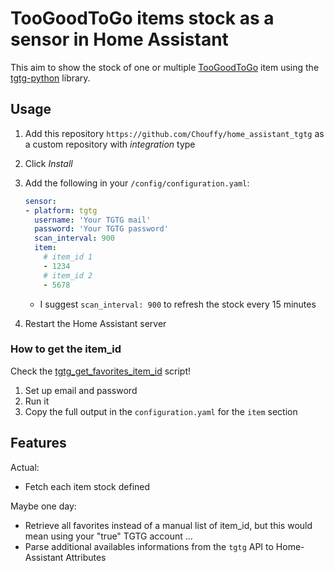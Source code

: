 # TooGoodToGo items stock as a sensor in Home Assistant

This aim to show the stock of one or multiple [TooGoodToGo](https://toogoodtogo.com/) item using the [tgtg-python](https://github.com/ahivert/tgtg-python) library.

## Usage

1. Add this repository `https://github.com/Chouffy/home_assistant_tgtg` as a custom repository with *integration* type
1. Click *Install*
1. Add the following in your `/config/configuration.yaml`:

    ```yaml
    sensor:
    - platform: tgtg
      username: 'Your TGTG mail'
      password: 'Your TGTG password'
      scan_interval: 900
      item:
        # item_id 1
        - 1234
        # item_id 2
        - 5678
    ```

    * I suggest `scan_interval: 900` to refresh the stock every 15 minutes

1. Restart the Home Assistant server

### How to get the item_id

Check the [tgtg_get_favorites_item_id](./tgtg_get_favorites_item_id.py) script!

1. Set up email and password
1. Run it
1. Copy the full output in the `configuration.yaml` for the `item` section

## Features

Actual:

* Fetch each item stock defined

Maybe one day:

* Retrieve all favorites instead of a manual list of item_id, but this would mean using your "true" TGTG account ...
* Parse additional availables informations from the `tgtg` API to Home-Assistant Attributes
